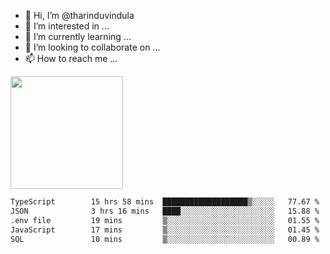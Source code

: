 - 👋 Hi, I’m @tharinduvindula
- 👀 I’m interested in ...
- 🌱 I’m currently learning ...
- 💞️ I’m looking to collaborate on ...
- 📫 How to reach me ...

<!---
tharinduvindula/tharinduvindula is a ✨ special ✨ repository because its `README.md` (this file) appears on your GitHub profile.
You can click the Preview link to take a look at your changes.
--->

<img height="180em" src="https://github-readme-stats.vercel.app/api?username=tharinduvindula&show_icons=true&hide_border=false&&count_private=true&include_all_commits=true" />


<!--START_SECTION:waka-->

```txt
TypeScript        15 hrs 58 mins  ███████████████████▒░░░░░   77.67 %
JSON              3 hrs 16 mins   ████░░░░░░░░░░░░░░░░░░░░░   15.88 %
.env file         19 mins         ▒░░░░░░░░░░░░░░░░░░░░░░░░   01.55 %
JavaScript        17 mins         ▒░░░░░░░░░░░░░░░░░░░░░░░░   01.45 %
SQL               10 mins         ▒░░░░░░░░░░░░░░░░░░░░░░░░   00.89 %
```

<!--END_SECTION:waka-->
